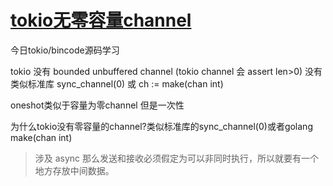 # [tokio无零容量channel](/2024/05/tokio_no_unbuffered_channel.md)

今日tokio/bincode源码学习

tokio 没有 bounded unbuffered channel (tokio channel 会 assert len>0)
没有类似标准库 sync_channel(0) 或 ch := make(chan int)

oneshot类似于容量为零channel 但是一次性

为什么tokio没有零容量的channel?类似标准库的sync_channel(0)或者golang make(chan int)

> 涉及 async 那么发送和接收必须假定为可以非同时执行，所以就要有一个地方存放中间数据。
